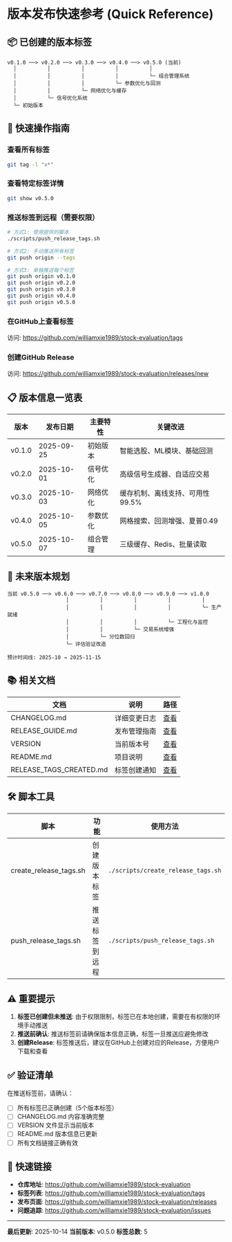 # 版本发布快速参考 (Quick Reference)

## 📦 已创建的版本标签

```
v0.1.0 ──> v0.2.0 ──> v0.3.0 ──> v0.4.0 ──> v0.5.0 (当前)
  │          │          │          │          │
  │          │          │          │          └─ 组合管理系统
  │          │          │          └─ 参数优化与回测
  │          │          └─ 网络优化与缓存
  │          └─ 信号优化系统
  └─ 初始版本
```

## 🚀 快速操作指南

### 查看所有标签
```bash
git tag -l "v*"
```

### 查看特定标签详情
```bash
git show v0.5.0
```

### 推送标签到远程（需要权限）
```bash
# 方式1: 使用提供的脚本
./scripts/push_release_tags.sh

# 方式2: 手动推送所有标签
git push origin --tags

# 方式3: 单独推送每个标签
git push origin v0.1.0
git push origin v0.2.0
git push origin v0.3.0
git push origin v0.4.0
git push origin v0.5.0
```

### 在GitHub上查看标签
访问: https://github.com/williamxie1989/stock-evaluation/tags

### 创建GitHub Release
访问: https://github.com/williamxie1989/stock-evaluation/releases/new

## 📋 版本信息一览表

| 版本 | 发布日期 | 主要特性 | 关键改进 |
|------|---------|---------|---------|
| v0.1.0 | 2025-09-25 | 初始版本 | 智能选股、ML模块、基础回测 |
| v0.2.0 | 2025-10-01 | 信号优化 | 高级信号生成器、自适应交易 |
| v0.3.0 | 2025-10-03 | 网络优化 | 缓存机制、离线支持、可用性99.5% |
| v0.4.0 | 2025-10-05 | 参数优化 | 网格搜索、回测增强、夏普0.49 |
| v0.5.0 | 2025-10-07 | 组合管理 | 三级缓存、Redis、批量读取 |

## 🎯 未来版本规划

```
当前 v0.5.0 ──> v0.6.0 ──> v0.7.0 ──> v0.8.0 ──> v0.9.0 ──> v1.0.0
                   │          │          │          │          │
                   │          │          │          │          └─ 生产就绪
                   │          │          │          └─ 工程化与监控
                   │          │          └─ 交易系统增强
                   │          └─ 分位数回归
                   └─ 评估验证改造

预计时间线: 2025-10 → 2025-11-15
```

## 📚 相关文档

| 文档 | 说明 | 路径 |
|-----|------|------|
| CHANGELOG.md | 详细变更日志 | [查看](CHANGELOG.md) |
| RELEASE_GUIDE.md | 发布管理指南 | [查看](RELEASE_GUIDE.md) |
| VERSION | 当前版本号 | [查看](VERSION) |
| README.md | 项目说明 | [查看](README.md) |
| RELEASE_TAGS_CREATED.md | 标签创建通知 | [查看](RELEASE_TAGS_CREATED.md) |

## 🛠️ 脚本工具

| 脚本 | 功能 | 使用方法 |
|-----|------|---------|
| create_release_tags.sh | 创建版本标签 | `./scripts/create_release_tags.sh` |
| push_release_tags.sh | 推送标签到远程 | `./scripts/push_release_tags.sh` |

## ⚠️ 重要提示

1. **标签已创建但未推送**: 由于权限限制，标签已在本地创建，需要在有权限的环境手动推送
2. **推送前确认**: 推送标签前请确保版本信息正确，标签一旦推送应避免修改
3. **创建Release**: 标签推送后，建议在GitHub上创建对应的Release，方便用户下载和查看

## ✅ 验证清单

在推送标签前，请确认：

- [ ] 所有标签已正确创建（5个版本标签）
- [ ] CHANGELOG.md 内容准确完整
- [ ] VERSION 文件显示当前版本
- [ ] README.md 版本信息已更新
- [ ] 所有文档链接正确有效

## 🔗 快速链接

- **仓库地址**: https://github.com/williamxie1989/stock-evaluation
- **标签列表**: https://github.com/williamxie1989/stock-evaluation/tags
- **发布页面**: https://github.com/williamxie1989/stock-evaluation/releases
- **问题追踪**: https://github.com/williamxie1989/stock-evaluation/issues

---

**最后更新**: 2025-10-14
**当前版本**: v0.5.0
**标签总数**: 5
